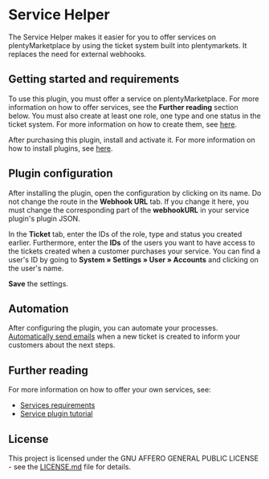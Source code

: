 # Service Helper
 
The Service Helper makes it easier for you to offer services on plentyMarketplace by using the ticket system built into plentymarkets. It replaces the need for external webhooks.
 
## Getting started and requirements
 
To use this plugin, you must offer a service on plentyMarketplace. For more information on how to offer services, see the **Further reading** section below. You must also create at least one role, one type and one status in the ticket system. For more information on how to create them, see [here](https://knowledge.plentymarkets.com/en/crm/using-the-ticket-system#700).

After purchasing this plugin, install and activate it. For more information on how to install plugins, see [here](https://knowledge.plentymarkets.com/en/plugins/plugin-sets#adding-plugins).
 
## Plugin configuration
 
After installing the plugin, open the configuration by clicking on its name. Do not change the route in the **Webhook URL** tab. If you change it here, you must change the corresponding part of the **webhookURL** in your service plugin's plugin JSON.

In the **Ticket** tab, enter the IDs of the role, type and status you created earlier. Furthermore, enter the **IDs** of the users you want to have access to the tickets created when a customer purchases your service. You can find a user's ID by going to **System » Settings » User » Accounts** and clicking on the user's name.

**Save** the settings.

## Automation

After configuring the plugin, you can automate your processes. [Automatically send emails](https://knowledge.plentymarkets.com/en/crm/using-the-ticket-system#2900) when a new ticket is created to inform your customers about the next steps.

## Further reading

For more information on how to offer your own services, see:
 
* [Services requirements](https://developers.plentymarkets.com/marketplace/services-requirements)
* [Service plugin tutorial](https://developers.plentymarkets.com/tutorials/service-plugin)
 
## License
 
This project is licensed under the GNU AFFERO GENERAL PUBLIC LICENSE - see the [LICENSE.md](https://github.com/ksted/MarketplaceService/blob/master/LICENSE.md) file for details.